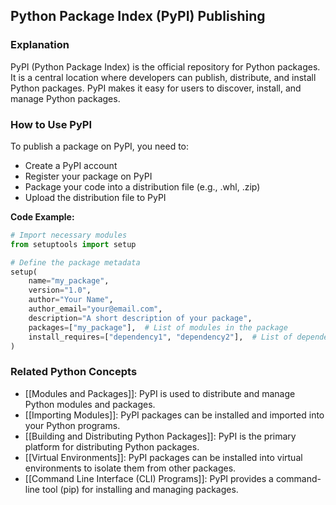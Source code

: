 ## Python Package Index (PyPI) Publishing

### Explanation

PyPI (Python Package Index) is the official repository for Python packages. It is a central location where developers can publish, distribute, and install Python packages. PyPI makes it easy for users to discover, install, and manage Python packages.

### How to Use PyPI

To publish a package on PyPI, you need to:

- Create a PyPI account
- Register your package on PyPI
- Package your code into a distribution file (e.g., .whl, .zip)
- Upload the distribution file to PyPI

**Code Example:**

```python
# Import necessary modules
from setuptools import setup

# Define the package metadata
setup(
    name="my_package",
    version="1.0",
    author="Your Name",
    author_email="your@email.com",
    description="A short description of your package",
    packages=["my_package"],  # List of modules in the package
    install_requires=["dependency1", "dependency2"],  # List of dependencies
)
```

### Related Python Concepts

- [[Modules and Packages]]: PyPI is used to distribute and manage Python modules and packages.
- [[Importing Modules]]: PyPI packages can be installed and imported into your Python programs.
- [[Building and Distributing Python Packages]]: PyPI is the primary platform for distributing Python packages.
- [[Virtual Environments]]: PyPI packages can be installed into virtual environments to isolate them from other packages.
- [[Command Line Interface (CLI) Programs]]: PyPI provides a command-line tool (pip) for installing and managing packages.